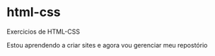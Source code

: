 # html-css
 Exercicios de HTML-CSS

 Estou aprendendo a criar sites e agora vou gerenciar meu repostório
 
